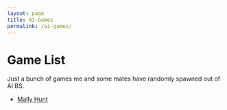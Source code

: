 ```yaml
---
layout: page
title: AI-Games
permalink: /ai-games/
---
```

# Game List
Just a bunch of games me and some mates have randomly spawned out of AI BS.

* [Mally Hunt](https://blog.scriptmonkey.eu/gamestore/Mally.html) 
